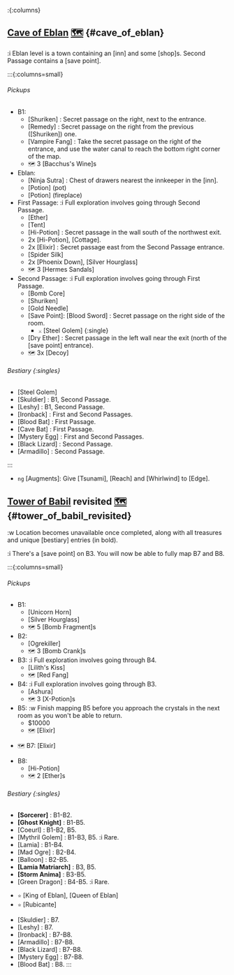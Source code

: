 :{:columns}

## [Cave of Eblan](@) [🗺️](https://steamcommunity.com/sharedfiles/filedetails/?id=317566256#407530) {#cave_of_eblan}

:i Eblan level is a town containing an [inn] and some [shop]s. Second Passage contains a [save point].

:::{:columns=small}

###### Pickups
* B1:
  + [Shuriken]
    : Secret passage on the right, next to the entrance.
  + [Remedy]
    : Secret passage on the right from the previous ([Shuriken]) one.
  + [Vampire Fang]
    : Take the secret passage on the right of the entrance, and use the water canal to reach the bottom right corner of the map.
  + `🗺️` 3 [Bacchus's Wine]s
* Eblan:
  + [Ninja Sutra]
    : Chest of drawers nearest the innkeeper in the [inn].
  + [Potion] (pot)
  + [Potion] (fireplace)
* First Passage:
  :i Full exploration involves going through Second Passage.
  + [Ether]
  + [Tent]
  + [Hi-Potion]
    : Secret passage in the wall south of the northwest exit.
  + 2x [Hi-Potion], [Cottage].
  + 2x [Elixir]
    : Secret passage east from the Second Passage entrance.
  + [Spider Silk]
  + 2x [Phoenix Down], [Silver Hourglass]
  + `🗺️` 3 [Hermes Sandals]
* Second Passage:
  :i Full exploration involves going through First Passage.
  + [Bomb Core]
  + [Shuriken]
  + [Gold Needle]
  + [Save Point]\: [Blood Sword]
    : Secret passage on the right side of the room.
    + `⚔️` [Steel Golem] {:single}
  + [Dry Ether]
    : Secret passage in the left wall near the exit (north of the [save point] entrance).
  + `🗺️` 3x [Decoy]
  
###### Bestiary {:singles}
+ [Steel Golem]
+ [Skuldier]
  : B1, Second Passage.
+ [Leshy]
  : B1, Second Passage.
+ [Ironback]
  : First and Second Passages.
+ [Blood Bat]
  : First Passage.
+ [Cave Bat]
  : First Passage.
+ [Mystery Egg]
  : First and Second Passages.
+ [Black Lizard]
  : Second Passage.
+ [Armadillo]
  : Second Passage.

:::

+ `ng` [Augments]\: Give [Tsunami], [Reach] and [Whirlwind] to [Edge].


## [Tower of Babil](@) revisited [🗺️](https://steamcommunity.com/sharedfiles/filedetails/?id=317566256#407531) {#tower_of_babil_revisited}

:w Location becomes unavailable once completed, along with all treasures and unique [bestiary] entries (in bold).

:i There's a [save point] on B3. You will now be able to fully map B7 and B8.

:::{:columns=small}

###### Pickups
* B1:
  + [Unicorn Horn]
  + [Silver Hourglass]
  + `🗺️` 5 [Bomb Fragment]s
* B2:
  + [Ogrekiller]
  + `🗺️` 3 [Bomb Crank]s
* B3:
  :i Full exploration involves going through B4.
  + [Lilith's Kiss]
  + `🗺️` [Red Fang]
* B4:
  :i Full exploration involves going through B3.
  + [Ashura]
  + `🗺️` 3 [X-Potion]s
* B5:
  :w Finish mapping B5 before you approach the crystals in the next room as you won't be able to return.
  + $10000
  + `🗺️` [Elixir]
+ `🗺️` B7: [Elixir]
* B8:
  + [Hi-Potion]
  + `🗺️` 2 [Ether]s
###### Bestiary {:singles}
+ **[Sorcerer]**
  : B1-B2.
+ **[Ghost Knight]**
  : B1-B5.
+ [Coeurl]
  : B1-B2, B5.
+ [Mythril Golem]
  : B1-B3, B5.
  :i Rare.
+ [Lamia]
  : B1-B4.
+ [Mad Ogre]
  : B2-B4.
+ [Balloon]
  : B2-B5.
+ **[Lamia Matriarch]**
  : B3, B5.
+ **[Storm Anima]**
  : B3-B5.
+ [Green Dragon]
  : B4-B5.
  :i Rare.
* `⭐` [King of Eblan], [Queen of Eblan]
* `⭐` [Rubicante]
+ [Skuldier]
  : B7.
+ [Leshy]
  : B7.
+ [Ironback]
  : B7-B8.
+ [Armadillo]
  : B7-B8.
+ [Black Lizard]
  : B7-B8.
+ [Mystery Egg]
  : B7-B8.
+ [Blood Bat]
  : B8.
:::